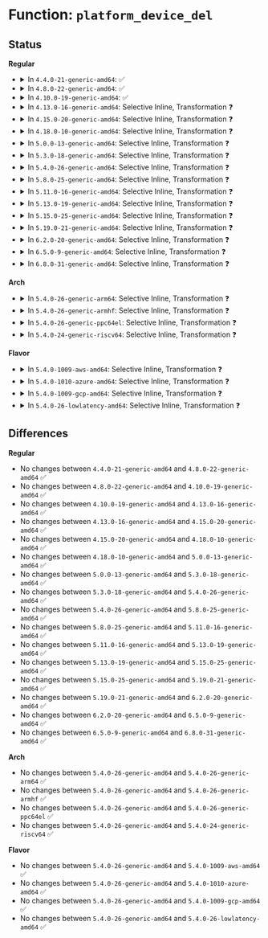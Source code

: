 # Function: <code>platform_device_del</code>

## Status
<b>Regular</b>
<ul>
<li>
<details>
<summary>In <code>4.4.0-21-generic-amd64</code>: ✅</summary>

```c
void platform_device_del(struct platform_device * pdev)
```

```json
{
  "name": "platform_device_del",
  "collision_type": "Unique Global",
  "inline_type": "No",
  "funcs": [
    {
      "addr": 18446744071584406864,
      "name": "platform_device_del",
      "external": true,
      "loc": "drivers/base/platform.c:412",
      "file": "drivers/base/platform.c",
      "inline": "seen, unknown",
      "caller_inline": [],
      "caller_func": [
        "drivers/base/platform.c:__platform_create_bundle",
        "drivers/base/platform.c:platform_add_devices"
      ]
    }
  ],
  "symbols": [
    {
      "addr": 18446744071584406864,
      "name": "platform_device_del",
      "section": ".text",
      "bind": "STB_GLOBAL",
      "size": 147
    }
  ]
}
```
</details>
</li>
<li>
<details>
<summary>In <code>4.8.0-22-generic-amd64</code>: ✅</summary>

```c
void platform_device_del(struct platform_device * pdev)
```

```json
{
  "name": "platform_device_del",
  "collision_type": "Unique Global",
  "inline_type": "No",
  "funcs": [
    {
      "addr": 18446744071584742256,
      "name": "platform_device_del",
      "external": true,
      "loc": "drivers/base/platform.c:432",
      "file": "drivers/base/platform.c",
      "inline": "seen, unknown",
      "caller_inline": [],
      "caller_func": [
        "drivers/base/platform.c:__platform_create_bundle",
        "drivers/base/platform.c:platform_add_devices"
      ]
    }
  ],
  "symbols": [
    {
      "addr": 18446744071584742256,
      "name": "platform_device_del",
      "section": ".text",
      "bind": "STB_GLOBAL",
      "size": 134
    }
  ]
}
```
</details>
</li>
<li>
<details>
<summary>In <code>4.10.0-19-generic-amd64</code>: ✅</summary>

```c
void platform_device_del(struct platform_device * pdev)
```

```json
{
  "name": "platform_device_del",
  "collision_type": "Unique Global",
  "inline_type": "No",
  "funcs": [
    {
      "addr": 18446744071584932272,
      "name": "platform_device_del",
      "external": true,
      "loc": "drivers/base/platform.c:447",
      "file": "drivers/base/platform.c",
      "inline": "seen, unknown",
      "caller_inline": [],
      "caller_func": [
        "drivers/base/platform.c:__platform_create_bundle",
        "drivers/base/platform.c:platform_add_devices"
      ]
    }
  ],
  "symbols": [
    {
      "addr": 18446744071584932272,
      "name": "platform_device_del",
      "section": ".text",
      "bind": "STB_GLOBAL",
      "size": 136
    }
  ]
}
```
</details>
</li>
<li>
<details>
<summary>In <code>4.13.0-16-generic-amd64</code>: Selective Inline, Transformation ❓</summary>

```c
void platform_device_del(struct platform_device * pdev)
```

```json
{
  "name": "platform_device_del",
  "collision_type": "Unique Global",
  "inline_type": "Selective",
  "funcs": [
    {
      "addr": 18446744071585019254,
      "name": "platform_device_del",
      "external": true,
      "loc": "drivers/base/platform.c:447",
      "file": "drivers/base/platform.c",
      "inline": "not declared, inlined",
      "caller_inline": [
        "drivers/base/platform.c:__platform_create_bundle",
        "drivers/base/platform.c:platform_device_unregister"
      ],
      "caller_func": [
        "drivers/base/platform.c:__platform_create_bundle",
        "drivers/base/platform.c:platform_device_unregister"
      ]
    }
  ],
  "symbols": [
    {
      "addr": 18446744071585018096,
      "name": "platform_device_del.part.12",
      "section": ".text",
      "bind": "STB_LOCAL",
      "size": 130
    },
    {
      "addr": 18446744071585018240,
      "name": "platform_device_del",
      "section": ".text",
      "bind": "STB_GLOBAL",
      "size": 23
    }
  ]
}
```
</details>
</li>
<li>
<details>
<summary>In <code>4.15.0-20-generic-amd64</code>: Selective Inline, Transformation ❓</summary>

```c
void platform_device_del(struct platform_device * pdev)
```

```json
{
  "name": "platform_device_del",
  "collision_type": "Unique Global",
  "inline_type": "Selective",
  "funcs": [
    {
      "addr": 18446744071585441574,
      "name": "platform_device_del",
      "external": true,
      "loc": "drivers/base/platform.c:447",
      "file": "drivers/base/platform.c",
      "inline": "not declared, inlined",
      "caller_inline": [
        "drivers/base/platform.c:__platform_create_bundle",
        "drivers/base/platform.c:platform_device_unregister"
      ],
      "caller_func": [
        "drivers/base/platform.c:__platform_create_bundle",
        "drivers/base/platform.c:platform_device_unregister"
      ]
    }
  ],
  "symbols": [
    {
      "addr": 18446744071585440416,
      "name": "platform_device_del.part.12",
      "section": ".text",
      "bind": "STB_LOCAL",
      "size": 130
    },
    {
      "addr": 18446744071585440560,
      "name": "platform_device_del",
      "section": ".text",
      "bind": "STB_GLOBAL",
      "size": 23
    }
  ]
}
```
</details>
</li>
<li>
<details>
<summary>In <code>4.18.0-10-generic-amd64</code>: Selective Inline, Transformation ❓</summary>

```c
void platform_device_del(struct platform_device * pdev)
```

```json
{
  "name": "platform_device_del",
  "collision_type": "Unique Global",
  "inline_type": "Selective",
  "funcs": [
    {
      "addr": 18446744071585684630,
      "name": "platform_device_del",
      "external": true,
      "loc": "drivers/base/platform.c:446",
      "file": "drivers/base/platform.c",
      "inline": "not declared, inlined",
      "caller_inline": [
        "drivers/base/platform.c:__platform_create_bundle",
        "drivers/base/platform.c:platform_device_unregister"
      ],
      "caller_func": [
        "drivers/tty/serial/8250/8250_core.c:serial8250_init",
        "drivers/base/platform.c:__platform_create_bundle",
        "drivers/base/platform.c:platform_device_unregister"
      ]
    }
  ],
  "symbols": [
    {
      "addr": 18446744071585683120,
      "name": "platform_device_del.part.13",
      "section": ".text",
      "bind": "STB_LOCAL",
      "size": 130
    },
    {
      "addr": 18446744071585683264,
      "name": "platform_device_del",
      "section": ".text",
      "bind": "STB_GLOBAL",
      "size": 22
    }
  ]
}
```
</details>
</li>
<li>
<details>
<summary>In <code>5.0.0-13-generic-amd64</code>: Selective Inline, Transformation ❓</summary>

```c
void platform_device_del(struct platform_device * pdev)
```

```json
{
  "name": "platform_device_del",
  "collision_type": "Unique Global",
  "inline_type": "Selective",
  "funcs": [
    {
      "addr": 18446744071585814812,
      "name": "platform_device_del",
      "external": true,
      "loc": "drivers/base/platform.c:447",
      "file": "drivers/base/platform.c",
      "inline": "not declared, inlined",
      "caller_inline": [
        "drivers/base/platform.c:__platform_create_bundle",
        "drivers/base/platform.c:platform_device_unregister"
      ],
      "caller_func": [
        "drivers/tty/serial/8250/8250_core.c:serial8250_init",
        "drivers/base/platform.c:__platform_create_bundle",
        "drivers/base/platform.c:platform_device_unregister"
      ]
    }
  ],
  "symbols": [
    {
      "addr": 18446744071585813280,
      "name": "platform_device_del.part.14",
      "section": ".text",
      "bind": "STB_LOCAL",
      "size": 119
    },
    {
      "addr": 18446744071585813408,
      "name": "platform_device_del",
      "section": ".text",
      "bind": "STB_GLOBAL",
      "size": 31
    }
  ]
}
```
</details>
</li>
<li>
<details>
<summary>In <code>5.3.0-18-generic-amd64</code>: Selective Inline, Transformation ❓</summary>

```c
void platform_device_del(struct platform_device * pdev)
```

```json
{
  "name": "platform_device_del",
  "collision_type": "Unique Global",
  "inline_type": "Selective",
  "funcs": [
    {
      "addr": 18446744071586048236,
      "name": "platform_device_del",
      "external": true,
      "loc": "drivers/base/platform.c:487",
      "file": "drivers/base/platform.c",
      "inline": "not declared, inlined",
      "caller_inline": [
        "drivers/base/platform.c:__platform_create_bundle",
        "drivers/base/platform.c:platform_device_unregister"
      ],
      "caller_func": [
        "drivers/tty/serial/8250/8250_core.c:serial8250_init",
        "drivers/base/platform.c:__platform_create_bundle",
        "drivers/base/platform.c:platform_device_unregister"
      ]
    }
  ],
  "symbols": [
    {
      "addr": 18446744071586046640,
      "name": "platform_device_del.part.0",
      "section": ".text",
      "bind": "STB_LOCAL",
      "size": 119
    },
    {
      "addr": 18446744071586046768,
      "name": "platform_device_del",
      "section": ".text",
      "bind": "STB_GLOBAL",
      "size": 31
    }
  ]
}
```
</details>
</li>
<li>
<details>
<summary>In <code>5.4.0-26-generic-amd64</code>: Selective Inline, Transformation ❓</summary>

```c
void platform_device_del(struct platform_device * pdev)
```

```json
{
  "name": "platform_device_del",
  "collision_type": "Unique Global",
  "inline_type": "Selective",
  "funcs": [
    {
      "addr": 18446744071586196332,
      "name": "platform_device_del",
      "external": true,
      "loc": "drivers/base/platform.c:565",
      "file": "drivers/base/platform.c",
      "inline": "not declared, inlined",
      "caller_inline": [
        "drivers/base/platform.c:__platform_create_bundle",
        "drivers/base/platform.c:platform_device_unregister"
      ],
      "caller_func": [
        "drivers/tty/serial/8250/8250_core.c:serial8250_init",
        "drivers/base/platform.c:__platform_create_bundle",
        "drivers/base/platform.c:platform_device_unregister"
      ]
    }
  ],
  "symbols": [
    {
      "addr": 18446744071586194592,
      "name": "platform_device_del.part.0",
      "section": ".text",
      "bind": "STB_LOCAL",
      "size": 118
    },
    {
      "addr": 18446744071586194720,
      "name": "platform_device_del",
      "section": ".text",
      "bind": "STB_GLOBAL",
      "size": 31
    }
  ]
}
```
</details>
</li>
<li>
<details>
<summary>In <code>5.8.0-25-generic-amd64</code>: Selective Inline, Transformation ❓</summary>

```c
void platform_device_del(struct platform_device * pdev)
```

```json
{
  "name": "platform_device_del",
  "collision_type": "Unique Global",
  "inline_type": "Selective",
  "funcs": [
    {
      "addr": 18446744071586958892,
      "name": "platform_device_del",
      "external": true,
      "loc": "drivers/base/platform.c:626",
      "file": "drivers/base/platform.c",
      "inline": "not declared, inlined",
      "caller_inline": [
        "drivers/base/platform.c:__platform_create_bundle",
        "drivers/base/platform.c:platform_add_devices"
      ],
      "caller_func": [
        "drivers/tty/serial/8250/8250_core.c:serial8250_init",
        "drivers/base/platform.c:__platform_create_bundle",
        "drivers/base/platform.c:platform_add_devices"
      ]
    }
  ],
  "symbols": [
    {
      "addr": 18446744071586955824,
      "name": "platform_device_del.part.0",
      "section": ".text",
      "bind": "STB_LOCAL",
      "size": 118
    },
    {
      "addr": 18446744071586955952,
      "name": "platform_device_del",
      "section": ".text",
      "bind": "STB_GLOBAL",
      "size": 31
    }
  ]
}
```
</details>
</li>
<li>
<details>
<summary>In <code>5.11.0-16-generic-amd64</code>: Selective Inline, Transformation ❓</summary>

```c
void platform_device_del(struct platform_device * pdev)
```

```json
{
  "name": "platform_device_del",
  "collision_type": "Unique Global",
  "inline_type": "Selective",
  "funcs": [
    {
      "addr": 18446744071587044632,
      "name": "platform_device_del",
      "external": true,
      "loc": "drivers/base/platform.c:778",
      "file": "drivers/base/platform.c",
      "inline": "not declared, inlined",
      "caller_inline": [
        "drivers/base/platform.c:__platform_create_bundle",
        "drivers/base/platform.c:platform_add_devices"
      ],
      "caller_func": [
        "drivers/tty/serial/8250/8250_core.c:serial8250_init",
        "drivers/base/platform.c:__platform_create_bundle",
        "drivers/base/platform.c:platform_add_devices"
      ]
    }
  ],
  "symbols": [
    {
      "addr": 18446744071587040880,
      "name": "platform_device_del.part.0",
      "section": ".text",
      "bind": "STB_LOCAL",
      "size": 118
    },
    {
      "addr": 18446744071587041008,
      "name": "platform_device_del",
      "section": ".text",
      "bind": "STB_GLOBAL",
      "size": 31
    }
  ]
}
```
</details>
</li>
<li>
<details>
<summary>In <code>5.13.0-19-generic-amd64</code>: Selective Inline, Transformation ❓</summary>

```c
void platform_device_del(struct platform_device * pdev)
```

```json
{
  "name": "platform_device_del",
  "collision_type": "Unique Global",
  "inline_type": "Selective",
  "funcs": [
    {
      "addr": 18446744071586928456,
      "name": "platform_device_del",
      "external": true,
      "loc": "drivers/base/platform.c:777",
      "file": "drivers/base/platform.c",
      "inline": "not declared, inlined",
      "caller_inline": [
        "drivers/base/platform.c:__platform_create_bundle",
        "drivers/base/platform.c:platform_add_devices"
      ],
      "caller_func": [
        "drivers/tty/serial/8250/8250_core.c:serial8250_init",
        "drivers/base/platform.c:__platform_create_bundle",
        "drivers/base/platform.c:platform_add_devices"
      ]
    }
  ],
  "symbols": [
    {
      "addr": 18446744071586924688,
      "name": "platform_device_del.part.0",
      "section": ".text",
      "bind": "STB_LOCAL",
      "size": 118
    },
    {
      "addr": 18446744071586924816,
      "name": "platform_device_del",
      "section": ".text",
      "bind": "STB_GLOBAL",
      "size": 31
    }
  ]
}
```
</details>
</li>
<li>
<details>
<summary>In <code>5.15.0-25-generic-amd64</code>: Selective Inline, Transformation ❓</summary>

```c
void platform_device_del(struct platform_device * pdev)
```

```json
{
  "name": "platform_device_del",
  "collision_type": "Unique Global",
  "inline_type": "Selective",
  "funcs": [
    {
      "addr": 18446744071587490904,
      "name": "platform_device_del",
      "external": true,
      "loc": "drivers/base/platform.c:741",
      "file": "drivers/base/platform.c",
      "inline": "not declared, inlined",
      "caller_inline": [
        "drivers/base/platform.c:__platform_create_bundle",
        "drivers/base/platform.c:platform_add_devices"
      ],
      "caller_func": [
        "drivers/tty/serial/8250/8250_core.c:serial8250_init",
        "drivers/base/platform.c:__platform_create_bundle",
        "drivers/base/platform.c:platform_add_devices"
      ]
    }
  ],
  "symbols": [
    {
      "addr": 18446744071587487360,
      "name": "platform_device_del.part.0",
      "section": ".text",
      "bind": "STB_LOCAL",
      "size": 130
    },
    {
      "addr": 18446744071592489740,
      "name": "platform_device_del.part.0.cold",
      "section": ".text",
      "bind": "STB_LOCAL",
      "size": 20
    },
    {
      "addr": 18446744071587487504,
      "name": "platform_device_del",
      "section": ".text",
      "bind": "STB_GLOBAL",
      "size": 31
    }
  ]
}
```
</details>
</li>
<li>
<details>
<summary>In <code>5.19.0-21-generic-amd64</code>: Selective Inline, Transformation ❓</summary>

```c
void platform_device_del(struct platform_device * pdev)
```

```json
{
  "name": "platform_device_del",
  "collision_type": "Unique Global",
  "inline_type": "Selective",
  "funcs": [
    {
      "addr": 18446744071588813697,
      "name": "platform_device_del",
      "external": true,
      "loc": "drivers/base/platform.c:746",
      "file": "drivers/base/platform.c",
      "inline": "not declared, inlined",
      "caller_inline": [
        "drivers/base/platform.c:__platform_create_bundle",
        "drivers/base/platform.c:platform_add_devices"
      ],
      "caller_func": [
        "drivers/tty/serial/8250/8250_core.c:serial8250_init",
        "drivers/base/platform.c:__platform_create_bundle",
        "drivers/base/platform.c:platform_add_devices"
      ]
    }
  ],
  "symbols": [
    {
      "addr": 18446744071588809824,
      "name": "platform_device_del.part.0",
      "section": ".text",
      "bind": "STB_LOCAL",
      "size": 140
    },
    {
      "addr": 18446744071594359429,
      "name": "platform_device_del.part.0.cold",
      "section": ".text",
      "bind": "STB_LOCAL",
      "size": 20
    },
    {
      "addr": 18446744071588809968,
      "name": "platform_device_del",
      "section": ".text",
      "bind": "STB_GLOBAL",
      "size": 43
    }
  ]
}
```
</details>
</li>
<li>
<details>
<summary>In <code>6.2.0-20-generic-amd64</code>: Selective Inline, Transformation ❓</summary>

```c
void platform_device_del(struct platform_device * pdev)
```

```json
{
  "name": "platform_device_del",
  "collision_type": "Unique Global",
  "inline_type": "Selective",
  "funcs": [
    {
      "addr": 18446744071590312001,
      "name": "platform_device_del",
      "external": true,
      "loc": "drivers/base/platform.c:746",
      "file": "drivers/base/platform.c",
      "inline": "not declared, inlined",
      "caller_inline": [
        "drivers/base/platform.c:__platform_create_bundle",
        "drivers/base/platform.c:platform_add_devices"
      ],
      "caller_func": [
        "drivers/tty/serial/8250/8250_core.c:serial8250_init",
        "drivers/base/platform.c:__platform_create_bundle",
        "drivers/base/platform.c:platform_add_devices"
      ]
    }
  ],
  "symbols": [
    {
      "addr": 18446744071590307792,
      "name": "platform_device_del.part.0",
      "section": ".text",
      "bind": "STB_LOCAL",
      "size": 140
    },
    {
      "addr": 18446744071596246838,
      "name": "platform_device_del.part.0.cold",
      "section": ".text",
      "bind": "STB_LOCAL",
      "size": 20
    },
    {
      "addr": 18446744071590307952,
      "name": "platform_device_del",
      "section": ".text",
      "bind": "STB_GLOBAL",
      "size": 43
    }
  ]
}
```
</details>
</li>
<li>
<details>
<summary>In <code>6.5.0-9-generic-amd64</code>: Selective Inline, Transformation ❓</summary>

```c
void platform_device_del(struct platform_device * pdev)
```

```json
{
  "name": "platform_device_del",
  "collision_type": "Unique Global",
  "inline_type": "Selective",
  "funcs": [
    {
      "addr": 18446744071590632481,
      "name": "platform_device_del",
      "external": true,
      "loc": "drivers/base/platform.c:746",
      "file": "drivers/base/platform.c",
      "inline": "not declared, inlined",
      "caller_inline": [
        "drivers/base/platform.c:__platform_create_bundle",
        "drivers/base/platform.c:platform_add_devices"
      ],
      "caller_func": [
        "drivers/tty/serial/8250/8250_core.c:serial8250_init",
        "drivers/base/platform.c:__platform_create_bundle",
        "drivers/base/platform.c:platform_add_devices"
      ]
    }
  ],
  "symbols": [
    {
      "addr": 18446744071590628240,
      "name": "platform_device_del.part.0",
      "section": ".text",
      "bind": "STB_LOCAL",
      "size": 142
    },
    {
      "addr": 18446744071596775202,
      "name": "platform_device_del.part.0.cold",
      "section": ".text",
      "bind": "STB_LOCAL",
      "size": 20
    },
    {
      "addr": 18446744071590628400,
      "name": "platform_device_del",
      "section": ".text",
      "bind": "STB_GLOBAL",
      "size": 43
    }
  ]
}
```
</details>
</li>
<li>
<details>
<summary>In <code>6.8.0-31-generic-amd64</code>: Selective Inline, Transformation ❓</summary>

```c
void platform_device_del(struct platform_device * pdev)
```

```json
{
  "name": "platform_device_del",
  "collision_type": "Unique Global",
  "inline_type": "Selective",
  "funcs": [
    {
      "addr": 18446744071590991713,
      "name": "platform_device_del",
      "external": true,
      "loc": "drivers/base/platform.c:746",
      "file": "drivers/base/platform.c",
      "inline": "not declared, inlined",
      "caller_inline": [
        "drivers/base/platform.c:__platform_create_bundle",
        "drivers/base/platform.c:platform_add_devices"
      ],
      "caller_func": [
        "drivers/tty/serial/8250/8250_core.c:serial8250_init",
        "drivers/base/platform.c:__platform_create_bundle",
        "drivers/base/platform.c:platform_add_devices"
      ]
    }
  ],
  "symbols": [
    {
      "addr": 18446744071590987456,
      "name": "platform_device_del.part.0",
      "section": ".text",
      "bind": "STB_LOCAL",
      "size": 142
    },
    {
      "addr": 18446744071597684452,
      "name": "platform_device_del.part.0.cold",
      "section": ".text",
      "bind": "STB_LOCAL",
      "size": 20
    },
    {
      "addr": 18446744071590987616,
      "name": "platform_device_del",
      "section": ".text",
      "bind": "STB_GLOBAL",
      "size": 43
    }
  ]
}
```
</details>
</li>
</ul>
<b>Arch</b>
<ul>
<li>
<details>
<summary>In <code>5.4.0-26-generic-arm64</code>: Selective Inline, Transformation ❓</summary>

```c
void platform_device_del(struct platform_device * pdev)
```

```json
{
  "name": "platform_device_del",
  "collision_type": "Unique Global",
  "inline_type": "Selective",
  "funcs": [
    {
      "addr": 18446603336498996904,
      "name": "platform_device_del",
      "external": true,
      "loc": "drivers/base/platform.c:565",
      "file": "drivers/base/platform.c",
      "inline": "not declared, inlined",
      "caller_inline": [
        "drivers/base/platform.c:__platform_create_bundle",
        "drivers/base/platform.c:platform_device_unregister"
      ],
      "caller_func": [
        "drivers/tty/serial/8250/8250_core.c:serial8250_init",
        "drivers/base/platform.c:__platform_create_bundle",
        "drivers/base/platform.c:platform_device_unregister"
      ]
    }
  ],
  "symbols": [
    {
      "addr": 18446603336498994720,
      "name": "platform_device_del.part.0",
      "section": ".text",
      "bind": "STB_LOCAL",
      "size": 140
    },
    {
      "addr": 18446603336498994864,
      "name": "platform_device_del",
      "section": ".text",
      "bind": "STB_GLOBAL",
      "size": 56
    }
  ]
}
```
</details>
</li>
<li>
<details>
<summary>In <code>5.4.0-26-generic-armhf</code>: Selective Inline, Transformation ❓</summary>

```c
void platform_device_del(struct platform_device * pdev)
```

```json
{
  "name": "platform_device_del",
  "collision_type": "Unique Global",
  "inline_type": "Selective",
  "funcs": [
    {
      "addr": 3231564288,
      "name": "platform_device_del",
      "external": true,
      "loc": "drivers/base/platform.c:565",
      "file": "drivers/base/platform.c",
      "inline": "not declared, inlined",
      "caller_inline": [
        "drivers/base/platform.c:__platform_create_bundle",
        "drivers/base/platform.c:platform_device_unregister"
      ],
      "caller_func": [
        "drivers/tty/serial/8250/8250_core.c:serial8250_init",
        "drivers/base/platform.c:__platform_create_bundle",
        "drivers/base/platform.c:platform_device_unregister"
      ]
    }
  ],
  "symbols": [
    {
      "addr": 3231562916,
      "name": "platform_device_del.part.0",
      "section": ".text",
      "bind": "STB_LOCAL",
      "size": 132
    },
    {
      "addr": 3231563048,
      "name": "platform_device_del",
      "section": ".text",
      "bind": "STB_GLOBAL",
      "size": 44
    }
  ]
}
```
</details>
</li>
<li>
<details>
<summary>In <code>5.4.0-26-generic-ppc64el</code>: Selective Inline, Transformation ❓</summary>

```c
void platform_device_del(struct platform_device * pdev)
```

```json
{
  "name": "platform_device_del",
  "collision_type": "Unique Global",
  "inline_type": "Selective",
  "funcs": [
    {
      "addr": 13835058055292154412,
      "name": "platform_device_del",
      "external": true,
      "loc": "drivers/base/platform.c:565",
      "file": "drivers/base/platform.c",
      "inline": "not declared, inlined",
      "caller_inline": [
        "drivers/base/platform.c:__platform_create_bundle",
        "drivers/base/platform.c:platform_device_unregister"
      ],
      "caller_func": [
        "drivers/tty/serial/8250/8250_core.c:serial8250_init",
        "drivers/base/platform.c:__platform_create_bundle",
        "drivers/base/platform.c:platform_device_unregister"
      ]
    }
  ],
  "symbols": [
    {
      "addr": 13835058055292151040,
      "name": "platform_device_del.part.0",
      "section": ".text",
      "bind": "STB_LOCAL",
      "size": 192
    },
    {
      "addr": 13835058055292151232,
      "name": "platform_device_del",
      "section": ".text",
      "bind": "STB_GLOBAL",
      "size": 40
    }
  ]
}
```
</details>
</li>
<li>
<details>
<summary>In <code>5.4.0-24-generic-riscv64</code>: Selective Inline, Transformation ❓</summary>

```c
void platform_device_del(struct platform_device * pdev)
```

```json
{
  "name": "platform_device_del",
  "collision_type": "Unique Global",
  "inline_type": "Selective",
  "funcs": [
    {
      "addr": 18446743936276370942,
      "name": "platform_device_del",
      "external": true,
      "loc": "drivers/base/platform.c:565",
      "file": "drivers/base/platform.c",
      "inline": "not declared, inlined",
      "caller_inline": [
        "drivers/base/platform.c:__platform_create_bundle",
        "drivers/base/platform.c:platform_device_unregister"
      ],
      "caller_func": [
        "drivers/tty/serial/8250/8250_core.c:serial8250_init",
        "drivers/base/platform.c:__platform_create_bundle",
        "drivers/base/platform.c:platform_device_unregister"
      ]
    }
  ],
  "symbols": [
    {
      "addr": 18446743936276369524,
      "name": "platform_device_del.part.0",
      "section": ".text",
      "bind": "STB_LOCAL",
      "size": 132
    },
    {
      "addr": 18446743936276369656,
      "name": "platform_device_del",
      "section": ".text",
      "bind": "STB_GLOBAL",
      "size": 50
    }
  ]
}
```
</details>
</li>
</ul>
<b>Flavor</b>
<ul>
<li>
<details>
<summary>In <code>5.4.0-1009-aws-amd64</code>: Selective Inline, Transformation ❓</summary>

```c
void platform_device_del(struct platform_device * pdev)
```

```json
{
  "name": "platform_device_del",
  "collision_type": "Unique Global",
  "inline_type": "Selective",
  "funcs": [
    {
      "addr": 18446744071585956540,
      "name": "platform_device_del",
      "external": true,
      "loc": "drivers/base/platform.c:565",
      "file": "drivers/base/platform.c",
      "inline": "not declared, inlined",
      "caller_inline": [
        "drivers/base/platform.c:__platform_create_bundle",
        "drivers/base/platform.c:platform_device_unregister"
      ],
      "caller_func": [
        "drivers/tty/serial/8250/8250_core.c:serial8250_init",
        "drivers/base/platform.c:__platform_create_bundle",
        "drivers/base/platform.c:platform_device_unregister"
      ]
    }
  ],
  "symbols": [
    {
      "addr": 18446744071585954800,
      "name": "platform_device_del.part.0",
      "section": ".text",
      "bind": "STB_LOCAL",
      "size": 118
    },
    {
      "addr": 18446744071585954928,
      "name": "platform_device_del",
      "section": ".text",
      "bind": "STB_GLOBAL",
      "size": 31
    }
  ]
}
```
</details>
</li>
<li>
<details>
<summary>In <code>5.4.0-1010-azure-amd64</code>: Selective Inline, Transformation ❓</summary>

```c
void platform_device_del(struct platform_device * pdev)
```

```json
{
  "name": "platform_device_del",
  "collision_type": "Unique Global",
  "inline_type": "Selective",
  "funcs": [
    {
      "addr": 18446744071585805756,
      "name": "platform_device_del",
      "external": true,
      "loc": "drivers/base/platform.c:565",
      "file": "drivers/base/platform.c",
      "inline": "not declared, inlined",
      "caller_inline": [
        "drivers/base/platform.c:__platform_create_bundle",
        "drivers/base/platform.c:platform_device_unregister"
      ],
      "caller_func": [
        "drivers/tty/serial/8250/8250_core.c:serial8250_init",
        "drivers/base/platform.c:__platform_create_bundle",
        "drivers/base/platform.c:platform_device_unregister"
      ]
    }
  ],
  "symbols": [
    {
      "addr": 18446744071585804016,
      "name": "platform_device_del.part.0",
      "section": ".text",
      "bind": "STB_LOCAL",
      "size": 118
    },
    {
      "addr": 18446744071585804144,
      "name": "platform_device_del",
      "section": ".text",
      "bind": "STB_GLOBAL",
      "size": 31
    }
  ]
}
```
</details>
</li>
<li>
<details>
<summary>In <code>5.4.0-1009-gcp-amd64</code>: Selective Inline, Transformation ❓</summary>

```c
void platform_device_del(struct platform_device * pdev)
```

```json
{
  "name": "platform_device_del",
  "collision_type": "Unique Global",
  "inline_type": "Selective",
  "funcs": [
    {
      "addr": 18446744071586146348,
      "name": "platform_device_del",
      "external": true,
      "loc": "drivers/base/platform.c:565",
      "file": "drivers/base/platform.c",
      "inline": "not declared, inlined",
      "caller_inline": [
        "drivers/base/platform.c:__platform_create_bundle",
        "drivers/base/platform.c:platform_device_unregister"
      ],
      "caller_func": [
        "drivers/tty/serial/8250/8250_core.c:serial8250_init",
        "drivers/base/platform.c:__platform_create_bundle",
        "drivers/base/platform.c:platform_device_unregister"
      ]
    }
  ],
  "symbols": [
    {
      "addr": 18446744071586144608,
      "name": "platform_device_del.part.0",
      "section": ".text",
      "bind": "STB_LOCAL",
      "size": 118
    },
    {
      "addr": 18446744071586144736,
      "name": "platform_device_del",
      "section": ".text",
      "bind": "STB_GLOBAL",
      "size": 31
    }
  ]
}
```
</details>
</li>
<li>
<details>
<summary>In <code>5.4.0-26-lowlatency-amd64</code>: Selective Inline, Transformation ❓</summary>

```c
void platform_device_del(struct platform_device * pdev)
```

```json
{
  "name": "platform_device_del",
  "collision_type": "Unique Global",
  "inline_type": "Selective",
  "funcs": [
    {
      "addr": 18446744071586255052,
      "name": "platform_device_del",
      "external": true,
      "loc": "drivers/base/platform.c:565",
      "file": "drivers/base/platform.c",
      "inline": "not declared, inlined",
      "caller_inline": [
        "drivers/base/platform.c:__platform_create_bundle",
        "drivers/base/platform.c:platform_device_unregister"
      ],
      "caller_func": [
        "drivers/tty/serial/8250/8250_core.c:serial8250_init",
        "drivers/base/platform.c:__platform_create_bundle",
        "drivers/base/platform.c:platform_device_unregister"
      ]
    }
  ],
  "symbols": [
    {
      "addr": 18446744071586253296,
      "name": "platform_device_del.part.0",
      "section": ".text",
      "bind": "STB_LOCAL",
      "size": 118
    },
    {
      "addr": 18446744071586253424,
      "name": "platform_device_del",
      "section": ".text",
      "bind": "STB_GLOBAL",
      "size": 31
    }
  ]
}
```
</details>
</li>
</ul>

## Differences
<b>Regular</b>
<ul>
<li>
No changes between <code>4.4.0-21-generic-amd64</code> and <code>4.8.0-22-generic-amd64</code> ✅
</li>
<li>
No changes between <code>4.8.0-22-generic-amd64</code> and <code>4.10.0-19-generic-amd64</code> ✅
</li>
<li>
No changes between <code>4.10.0-19-generic-amd64</code> and <code>4.13.0-16-generic-amd64</code> ✅
</li>
<li>
No changes between <code>4.13.0-16-generic-amd64</code> and <code>4.15.0-20-generic-amd64</code> ✅
</li>
<li>
No changes between <code>4.15.0-20-generic-amd64</code> and <code>4.18.0-10-generic-amd64</code> ✅
</li>
<li>
No changes between <code>4.18.0-10-generic-amd64</code> and <code>5.0.0-13-generic-amd64</code> ✅
</li>
<li>
No changes between <code>5.0.0-13-generic-amd64</code> and <code>5.3.0-18-generic-amd64</code> ✅
</li>
<li>
No changes between <code>5.3.0-18-generic-amd64</code> and <code>5.4.0-26-generic-amd64</code> ✅
</li>
<li>
No changes between <code>5.4.0-26-generic-amd64</code> and <code>5.8.0-25-generic-amd64</code> ✅
</li>
<li>
No changes between <code>5.8.0-25-generic-amd64</code> and <code>5.11.0-16-generic-amd64</code> ✅
</li>
<li>
No changes between <code>5.11.0-16-generic-amd64</code> and <code>5.13.0-19-generic-amd64</code> ✅
</li>
<li>
No changes between <code>5.13.0-19-generic-amd64</code> and <code>5.15.0-25-generic-amd64</code> ✅
</li>
<li>
No changes between <code>5.15.0-25-generic-amd64</code> and <code>5.19.0-21-generic-amd64</code> ✅
</li>
<li>
No changes between <code>5.19.0-21-generic-amd64</code> and <code>6.2.0-20-generic-amd64</code> ✅
</li>
<li>
No changes between <code>6.2.0-20-generic-amd64</code> and <code>6.5.0-9-generic-amd64</code> ✅
</li>
<li>
No changes between <code>6.5.0-9-generic-amd64</code> and <code>6.8.0-31-generic-amd64</code> ✅
</li>
</ul>
<b>Arch</b>
<ul>
<li>
No changes between <code>5.4.0-26-generic-amd64</code> and <code>5.4.0-26-generic-arm64</code> ✅
</li>
<li>
No changes between <code>5.4.0-26-generic-amd64</code> and <code>5.4.0-26-generic-armhf</code> ✅
</li>
<li>
No changes between <code>5.4.0-26-generic-amd64</code> and <code>5.4.0-26-generic-ppc64el</code> ✅
</li>
<li>
No changes between <code>5.4.0-26-generic-amd64</code> and <code>5.4.0-24-generic-riscv64</code> ✅
</li>
</ul>
<b>Flavor</b>
<ul>
<li>
No changes between <code>5.4.0-26-generic-amd64</code> and <code>5.4.0-1009-aws-amd64</code> ✅
</li>
<li>
No changes between <code>5.4.0-26-generic-amd64</code> and <code>5.4.0-1010-azure-amd64</code> ✅
</li>
<li>
No changes between <code>5.4.0-26-generic-amd64</code> and <code>5.4.0-1009-gcp-amd64</code> ✅
</li>
<li>
No changes between <code>5.4.0-26-generic-amd64</code> and <code>5.4.0-26-lowlatency-amd64</code> ✅
</li>
</ul>
